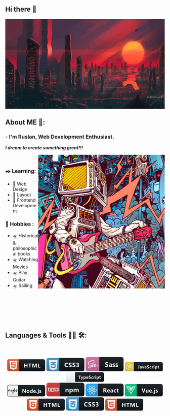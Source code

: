  ## Hi there 🙏
 
 <div align="center">
<img hight="300" width="700" alt="GIF" align="center" src="assets/cyb1.gif">
</div>
 
 
<!-- [![Typing SVG](https://readme-typing-svg.herokuapp.com?size=15&duration=7000&color=F7AA00&center=true&width=700&lines=+I+am+the+Lexx.+I+am+the+most+powerful+weapon+of+destruction+in+the+two+universes.)](https://git.io/typing-svg)
<div align="center">
<img hight="200" width="500" alt="GIF" align="center" src="assets/lexx.gif">
</div>
 -->

## About ME 🌌:

### - I'm Ruslan, Web Development Enthusiast.
___I dream to create something great!!!___

<img hight="400" width="400" alt="GIF" align="right" src="assets/guittv.gif">
</br>

###  ✒️ Learning:
- 🚀 Web Design
- 🚀 Layout
- 🚀 Frontend Development

###  🎨 Hobbies :
- 🛸 Historical & philosophical books
- 🛸 Watching Movies
- 🛸 Play Guitar
- 🛸 Sailing

</br>
</br>
</br>
</br>
</br>



## Languages & Tools 👨‍💻 🛠:
</br>
<p align="center">
  
 <img src="svg/html.svg" alt="html" width="120" hight="50">
 <img src="svg/css3.svg" alt="css" width="120" hight="50">
 <img src="svg/sass.svg" alt="sass" width="120" hight="50">
 <img src="svg/js.svg" alt="js" width="120" hight="50">
 <img src="svg/typescript.svg" alt="typescript" width="120" hight="50">
 </br>
 <img src="svg/nodejs.svg" alt="nodejs" width="120" hight="50">
 <img src="svg/npm.svg" alt="npm" width="120" hight="50">
 <img src="svg/react.svg" alt="react" width="120" hight="50">
 <img src="svg/vue.svg" alt="vue" width="120" hight="50">
 </br>
 <img src="svg/html.svg" alt="html" width="120" hight="50">
 <img src="svg/css3.svg" alt="css" width="120" hight="50">
 <img src="svg/html.svg" alt="html" width="120" hight="50">
 </br>
 
</p>

<!-- For more icons please follow  https://github.com/MikeCodesDotNET/ColoredBadges -->













<!--

👨‍



<!--
**kobalt16/kobalt16** is a ✨ _special_ ✨ repository because its `README.md` (this file) appears on your GitHub profile.

Here are some ideas to get you started:

- 🔭 I’m currently working on ...
- 🌱 I’m currently learning ...
- 👯 I’m looking to collaborate on ...
- 🤔 I’m looking for help with ...
- 💬 Ask me about ...
- 📫 How to reach me: ...
- 😄 Pronouns: ...
- ⚡ Fun fact: ...
-->
